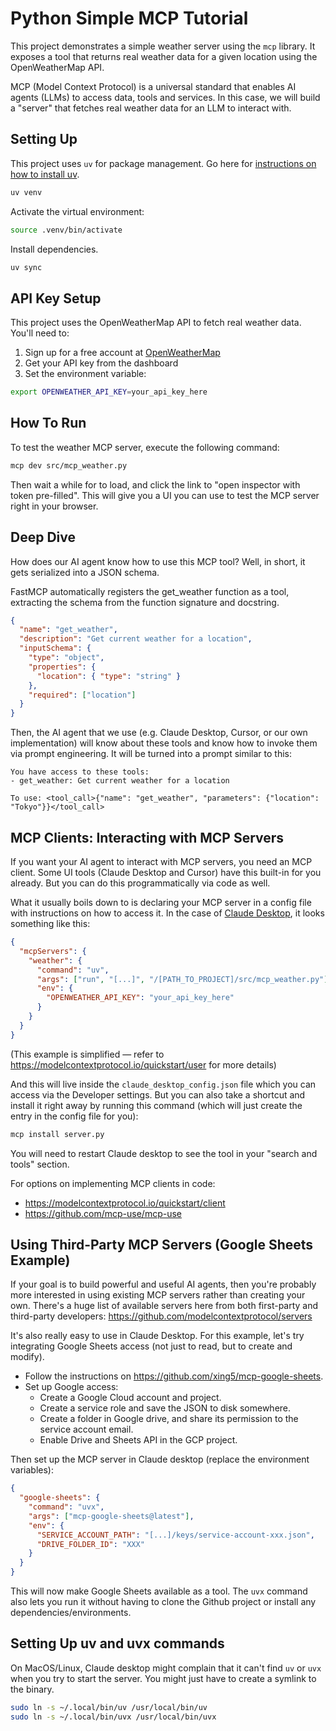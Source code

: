 # Python Simple MCP Tutorial

This project demonstrates a simple weather server using the `mcp` library. It exposes a tool that returns real weather data for a given location using the OpenWeatherMap API.

MCP (Model Context Protocol) is a universal standard that enables AI agents (LLMs) to access data, tools and services. In this case, we will build a "server" that fetches real weather data for an LLM to interact with.

## Setting Up

This project uses `uv` for package management. Go here for [instructions on how to install uv](https://docs.astral.sh/uv/getting-started/installation/).

```sh
uv venv
```

Activate the virtual environment:

```sh
source .venv/bin/activate
```

Install dependencies.

```sh
uv sync
```

## API Key Setup

This project uses the OpenWeatherMap API to fetch real weather data. You'll need to:

1. Sign up for a free account at [OpenWeatherMap](https://openweathermap.org/api)
2. Get your API key from the dashboard
3. Set the environment variable:

```sh
export OPENWEATHER_API_KEY=your_api_key_here
```

## How To Run

To test the weather MCP server, execute the following command:

```sh
mcp dev src/mcp_weather.py
```

Then wait a while for to load, and click the link to "open inspector with token pre-filled". This will give you a UI you can use to test the MCP server right in your browser.

## Deep Dive

How does our AI agent know how to use this MCP tool? Well, in short, it gets serialized into a JSON schema.

FastMCP automatically registers the get_weather function as a tool, extracting the schema from the function signature and docstring.

```json
{
  "name": "get_weather",
  "description": "Get current weather for a location",
  "inputSchema": {
    "type": "object",
    "properties": {
      "location": { "type": "string" }
    },
    "required": ["location"]
  }
}
```

Then, the AI agent that we use (e.g. Claude Desktop, Cursor, or our own implementation) will know about these tools and know how to invoke them via prompt engineering. It will be turned into a prompt similar to this:

```text
You have access to these tools:
- get_weather: Get current weather for a location

To use: <tool_call>{"name": "get_weather", "parameters": {"location": "Tokyo"}}</tool_call>
```

## MCP Clients: Interacting with MCP Servers

If you want your AI agent to interact with MCP servers, you need an MCP client. Some UI tools (Claude Desktop and Cursor) have this built-in for you already. But you can do this programmatically via code as well.

What it usually boils down to is declaring your MCP server in a config file with instructions on how to access it. In the case of [Claude Desktop](https://claude.ai/download), it looks something like this:

```json
{
  "mcpServers": {
    "weather": {
      "command": "uv",
      "args": ["run", "[...]", "/[PATH_TO_PROJECT]/src/mcp_weather.py"],
      "env": {
        "OPENWEATHER_API_KEY": "your_api_key_here"
      }
    }
  }
}
```

(This example is simplified — refer to https://modelcontextprotocol.io/quickstart/user for more details)

And this will live inside the `claude_desktop_config.json` file which you can access via the Developer settings. But you can also take a shortcut and install it right away by running this command (which will just create the entry in the config file for you):

```sh
mcp install server.py
```

You will need to restart Claude desktop to see the tool in your "search and tools" section.

For options on implementing MCP clients in code:

- https://modelcontextprotocol.io/quickstart/client
- https://github.com/mcp-use/mcp-use

## Using Third-Party MCP Servers (Google Sheets Example)

If your goal is to build powerful and useful AI agents, then you're probably more interested in using existing MCP servers rather than creating your own. There's a huge list of available servers here from both first-party and third-party developers: https://github.com/modelcontextprotocol/servers

It's also really easy to use in Claude Desktop. For this example, let's try integrating Google Sheets access (not just to read, but to create and modify).

- Follow the instructions on https://github.com/xing5/mcp-google-sheets.
- Set up Google access:
  - Create a Google Cloud account and project.
  - Create a service role and save the JSON to disk somewhere.
  - Create a folder in Google drive, and share its permission to the service account email.
  - Enable Drive and Sheets API in the GCP project.

Then set up the MCP server in Claude desktop (replace the environment variables):

```json
{
  "google-sheets": {
    "command": "uvx",
    "args": ["mcp-google-sheets@latest"],
    "env": {
      "SERVICE_ACCOUNT_PATH": "[...]/keys/service-account-xxx.json",
      "DRIVE_FOLDER_ID": "XXX"
    }
  }
}
```

This will now make Google Sheets available as a tool. The `uvx` command also lets you run it without having to clone the Github project or install any dependencies/environments.

## Setting Up uv and uvx commands

On MacOS/Linux, Claude desktop might complain that it can't find `uv` or `uvx` when you try to start the server. You might just have to create a symlink to the binary.

```sh
sudo ln -s ~/.local/bin/uv /usr/local/bin/uv
sudo ln -s ~/.local/bin/uvx /usr/local/bin/uvx
```
